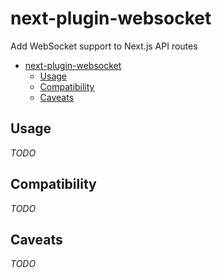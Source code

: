 # next-plugin-websocket

Add WebSocket support to Next.js API routes

- [next-plugin-websocket](#next-plugin-websocket)
  - [Usage](#usage)
  - [Compatibility](#compatibility)
  - [Caveats](#caveats)

## Usage

_TODO_

## Compatibility

_TODO_

## Caveats

_TODO_
